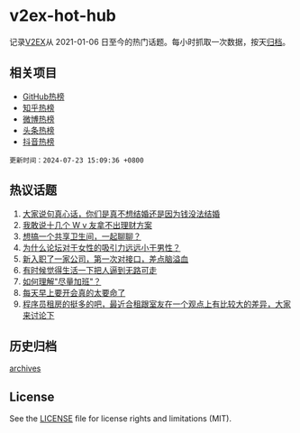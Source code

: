 # v2ex-hot-hub

 记录[V2EX](https://www.v2ex.com/)从 2021-01-06 日至今的热门话题。每小时抓取一次数据，按天[归档](archives)。
 
 ## 相关项目

- [GitHub热榜](https://github.com/lonnyzhang423/github-hot-hub)
- [知乎热榜](https://github.com/lonnyzhang423/zhihu-hot-hub)
- [微博热榜](https://github.com/lonnyzhang423/weibo-hot-hub)
- [头条热榜](https://github.com/lonnyzhang423/toutiao-hot-hub)
- [抖音热榜](https://github.com/lonnyzhang423/douyin-hot-hub)


 `更新时间：2024-07-23 15:09:36 +0800`

## 热议话题

1. [大家说句真心话，你们是真不想结婚还是因为钱没法结婚](https://www.v2ex.com/t/1059354)
1. [我敢说十几个 W v 友拿不出理财方案](https://www.v2ex.com/t/1059173)
1. [想搞一个共享卫生间，一起聊聊？](https://www.v2ex.com/t/1059317)
1. [为什么论坛对于女性的吸引力远远小于男性？](https://www.v2ex.com/t/1059299)
1. [新入职了一家公司，第一次对接口，差点脑溢血](https://www.v2ex.com/t/1059222)
1. [有时候觉得生活一下把人逼到无路可走](https://www.v2ex.com/t/1059348)
1. [如何理解"尽量加班"？](https://www.v2ex.com/t/1059232)
1. [每天早上要开会真的太要命了](https://www.v2ex.com/t/1059306)
1. [程序员租房的挺多的吧，最近合租跟室友在一个观点上有比较大的差异，大家来讨论下](https://www.v2ex.com/t/1059376)

## 历史归档

[archives](archives)

## License

See the [LICENSE](LICENSE) file for license rights and limitations (MIT).
